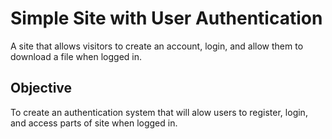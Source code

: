 # Simple Site with User Authentication
A site that allows visitors to create an account, login, and allow them to download a file when logged in.

## Objective
To create an authentication system that will alow users to register, login, and access parts of site when logged in.